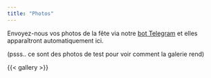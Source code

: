 ```yaml
---
title: "Photos"
---
```


Envoyez-nous vos photos de la fête via notre [bot Telegram](https://t.me/cecinestpasun_bot) et elles apparaîtront automatiquement ici.

(psss.. ce sont des photos de test pour voir comment la galerie rend)

{{< gallery >}}
